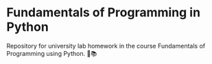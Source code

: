 # Fundamentals of Programming in Python

Repository for university lab homework in the course Fundamentals of Programming using Python. 🐍📚

